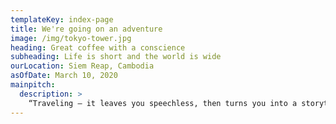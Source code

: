 ```yaml
---
templateKey: index-page
title: We're going on an adventure
image: /img/tokyo-tower.jpg
heading: Great coffee with a conscience
subheading: Life is short and the world is wide
ourLocation: Siem Reap, Cambodia
asOfDate: March 10, 2020
mainpitch:
  description: >
    “Traveling – it leaves you speechless, then turns you into a storyteller.” – Ibn Battuta
---
```

